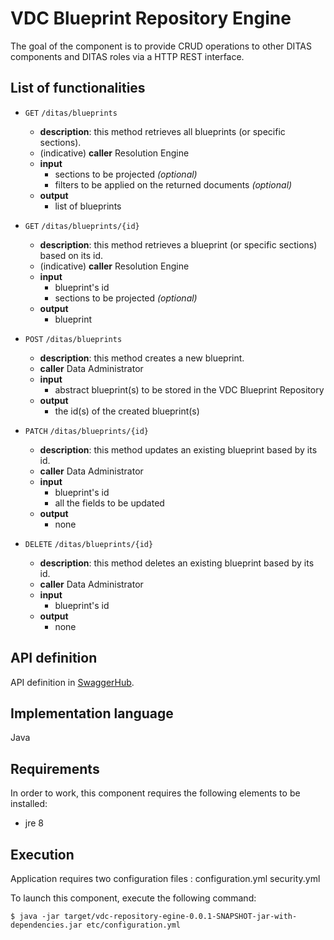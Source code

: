 # VDC Blueprint Repository Engine
The goal of the component is to provide CRUD operations to other DITAS components and DITAS roles via a HTTP REST interface.

## List of functionalities
* `GET` `/ditas/blueprints`
  * **description**: this method retrieves all blueprints (or specific sections).
  * (indicative) **caller** Resolution Engine
  * **input**
    * sections to be projected _(optional)_
    * filters to be applied on the returned documents _(optional)_
  * **output**
    * list of blueprints 

* `GET` `/ditas/blueprints/{id}`
  * **description**: this method retrieves a blueprint (or specific sections) based on its id. 
  * (indicative) **caller** Resolution Engine
  * **input**
    * blueprint's id
    * sections to be projected _(optional)_
  * **output**
    * blueprint

* `POST` `/ditas/blueprints`
  * **description**: this method creates a new blueprint.
  * **caller** Data Administrator
  * **input**
    * abstract blueprint(s) to be stored in the VDC Blueprint Repository
  * **output**
    * the id(s) of the created blueprint(s)

* `PATCH` `/ditas/blueprints/{id}`
  * **description**: this method updates an existing blueprint based by its id.
  * **caller** Data Administrator
  * **input**
    * blueprint's id
    * all the fields to be updated
  * **output**
    * none

* `DELETE` `/ditas/blueprints/{id}`
  * **description**: this method deletes an existing blueprint based by its id.
  * **caller** Data Administrator
  * **input**
    * blueprint's id
  * **output**
    * none

## API definition
API definition in [SwaggerHub](https://app.swaggerhub.com/apis/ditas-iccs/VDC-Blueprint-Repository-Engine/0.0.1).

## Implementation language
Java

## Requirements
In order to work, this component requires the following elements to be installed:

* jre 8

## Execution
Application requires two configuration files : 
configuration.yml 
security.yml

To launch this component, execute the following command:
```
$ java -jar target/vdc-repository-egine-0.0.1-SNAPSHOT-jar-with-dependencies.jar etc/configuration.yml
```
